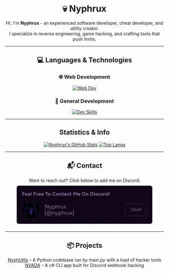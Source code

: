 <div align="center">

# 💀 Nyphrux

Hi, I'm **Nyphrux** - an experienced software developer, cheat developer, and utility creator.  
I specialize in reverse engineering, game hacking, and crafting tools that push limits.

---

## 💻 Languages & Technologies

### 🌐 Web Development  
[![Web Dev](https://skillicons.dev/icons?i=html,css,js)](https://github.com/nyphrux)

### 🧠 General Development  
[![Dev Skills](https://skillicons.dev/icons?i=python,java,cs,cpp,c)](https://github.com/nyphrux)

---

## Statistics & Info
[![Nyphrux's GitHub Stats](https://github-readme-stats.vercel.app/api?username=nyphrux&show_icons=true&theme=midnight-purple)](https://github.com/nyphrux)
[![Top Langs](https://github-readme-stats.vercel.app/api/top-langs/?username=nyphrux&show_icons=true&theme=midnight-purple&compact=true)](https://github.com/nyphrux)

---

## 📬 Contact

Want to reach out? Click below to add me on Discord:  
[![Add me on Discord](assets/add-me-on-discord.png)](https://discord.gg/JMpJPmSC)

---

## 📦 Projects

[NyphUtils](https://github.com/nyphrux/NyphUtils?link_provider=https://nyphrux.pages.dev) – A Python codebase ran by main.py with a load of hacker tools
[NVADA](https://github.com/nyphrux/NVADA?link_provider=https://nyphrux.pages.dev) – A c# CLI app built for Discord webhook hacking

</div>
